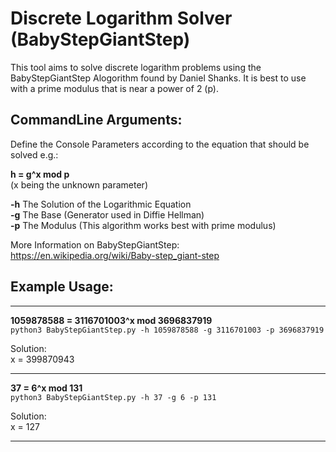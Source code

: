 # Discrete Logarithm Solver (BabyStepGiantStep)
This tool aims to solve discrete logarithm problems using the BabyStepGiantStep Alogorithm found by Daniel Shanks.
It is best to use with a prime modulus that is near a power of 2 (p).

## CommandLine Arguments:
Define the Console Parameters according to the equation that should be solved e.g.:  

  __h = g^x mod p__  
  (x being the unknown parameter)    
  
  **-h** The Solution of the Logarithmic Equation   
  **-g** The Base (Generator used in Diffie Hellman)  
  **-p** The Modulus (This algorithm works best with prime modulus)  
    
  More Information on BabyStepGiantStep:  
  https://en.wikipedia.org/wiki/Baby-step_giant-step
  
## Example Usage:
----------------------------------

__1059878588 = 3116701003^x mod 3696837919__  
```python3 BabyStepGiantStep.py -h 1059878588 -g 3116701003 -p 3696837919```  
  
Solution:   
x = 399870943

----------------------------------
  
__37 = 6^x mod 131__  
```python3 BabyStepGiantStep.py -h 37 -g 6 -p 131```  
  
Solution:   
x = 127  

----------------------------------
